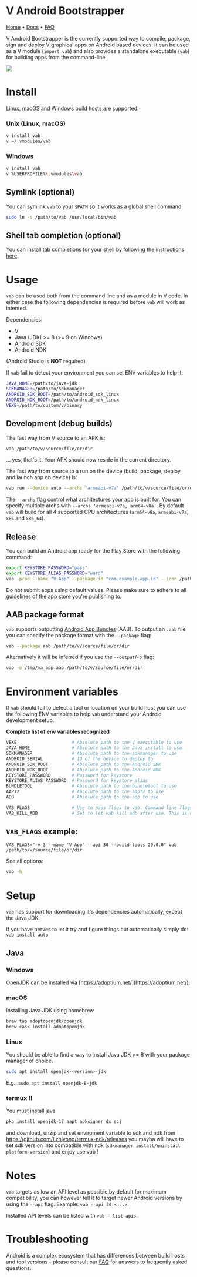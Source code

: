 # V Android Bootstrapper

[Home](https://github.com/vlang/vab) • [Docs](https://github.com/vlang/vab/blob/master/docs/docs.md) • [FAQ](https://github.com/vlang/vab/blob/master/docs/FAQ.md)

V Android Bootstrapper is the currently supported way
to compile, package, sign and deploy V graphical apps on Android
based devices. It can be used as a V module (`import vab`) and also
provides a standalone executable (`vab`) for building apps from the command-line.

<img src="https://user-images.githubusercontent.com/768942/107622846-c13f3900-6c58-11eb-8a66-55db12979b73.png">

# Install

Linux, macOS and Windows build hosts are supported.

### Unix (Linux, macOS)
```bash
v install vab
v ~/.vmodules/vab
```

### Windows
```bash
v install vab
v %USERPROFILE%\.vmodules\vab
```

## Symlink (optional)
You can symlink `vab` to your `$PATH` so it works as a global shell command.

```bash
sudo ln -s /path/to/vab /usr/local/bin/vab
```

## Shell tab completion (optional)
You can install tab completions for your shell by [following the instructions
here](https://github.com/vlang/vab/blob/3091ade4c9792c6a37596ccfa9299fb269d3160e/cmd/complete.v#L11-L38).

# Usage

`vab` can be used both from the command line and as a module in V code.
In either case the following dependencies is required before `vab` will work
as intented.

Dependencies:
 * V
 * Java (JDK) >= 8 (>= 9 on Windows)
 * Android SDK
 * Android NDK

(Android Studio is **NOT** required)

If `vab` fail to detect your environment you can set ENV variables
to help it:
```bash
JAVA_HOME=/path/to/java-jdk
SDKMANAGER=/path/to/sdkmanager
ANDROID_SDK_ROOT=/path/to/android_sdk_linux
ANDROID_NDK_ROOT=/path/to/android_ndk_linux
VEXE=/path/to/custom/v/binary
```

## Development (debug builds)

The fast way from V source to an APK is:
```bash
vab /path/to/v/source/file/or/dir
```
... yes, that's it. Your APK should now reside in the current directory.

The fast way from source to a run on the device
(build, package, deploy and launch app on device) is:
```bash
vab run --device auto --archs 'armeabi-v7a' /path/to/v/source/file/or/dir
```
The `--archs` flag control what architectures your app is built for.
You can specify multiple archs with `--archs 'armeabi-v7a, arm64-v8a'`.
By default `vab` will build for all 4 supported
CPU architectures (`arm64-v8a`, `armeabi-v7a`, `x86` and `x86_64`).

## Release

You can build an Android app ready for the Play Store with the following command:
```bash
export KEYSTORE_PASSWORD="pass"
export KEYSTORE_ALIAS_PASSWORD="word"
vab -prod --name "V App" --package-id "com.example.app.id" --icon /path/to/file.png  --version-code <int> --keystore /path/to/sign.keystore --keystore-alias "example" /path/to/v/source/file/or/dir
```
Do not submit apps using default values.
Please make sure to adhere to all [guidelines](https://developer.android.com/studio/publish) of the app store you're publishing to.

## AAB package format

`vab` supports outputting [Android App Bundles](https://developer.android.com/guide/app-bundle) (AAB).
To output an `.aab` file you can specify the package format with the `--package` flag:

```bash
vab --package aab /path/to/v/source/file/or/dir
```

Alternatively it will be inferred if you use the `--output`/`-o` flag:
```bash
vab -o /tmp/ma_app.aab /path/to/v/source/file/or/dir
```

# Environment variables

If `vab` should fail to detect a tool or location on your build host
you can use the following ENV variables to help `vab` understand your
Android development setup.

**Complete list of env variables recognized**
```bash
VEXE                     # Absolute path to the V executable to use
JAVA_HOME                # Absolute path to the Java install to use
SDKMANAGER               # Absolute path to the sdkmanager to use
ANDROID_SERIAL           # ID of the device to deploy to
ANDROID_SDK_ROOT         # Absolute path to the Android SDK
ANDROID_NDK_ROOT         # Absolute path to the Android NDK
KEYSTORE_PASSWORD        # Password for keystore
KEYSTORE_ALIAS_PASSWORD  # Password for keystore alias
BUNDLETOOL               # Absolute path to the bundletool to use
AAPT2                    # Absolute path to the aapt2 to use
ADB                      # Absolute path to the adb to use
```

```bash
VAB_FLAGS                # Use to pass flags to vab. Command-line flags overwrites any flags/values set via VAB_FLAGS.
VAB_KILL_ADB             # Set to let vab kill adb after use. This is useful on some hosts.
```

## `VAB_FLAGS` example:
`VAB_FLAGS="-v 3 --name 'V App' --api 30 --build-tools 29.0.0" vab /path/to/v/source/file/or/dir`

See all options:
```bash
vab -h
```

# Setup

`vab` has support for downloading it's dependencies automatically, except the Java JDK.

If you have nerves to let it try and figure things out automatically simply do:
`vab install auto`

## Java

### Windows

OpenJDK can be installed via [https://adoptium.net/](https://adoptium.net/).

### macOS

Installing Java JDK using homebrew

```bash
brew tap adoptopenjdk/openjdk
brew cask install adoptopenjdk
```

### Linux

You should be able to find a way to install Java JDK >= 8 with your package manager of choice.

```bash
sudo apt install openjdk-<version>-jdk
```

E.g.: `sudo apt install openjdk-8-jdk`

### termux !!
You must install java

```bash
pkg install openjdk-17 aapt apksigner dx ecj
```
and download, unzip and set enviroment variable to sdk and ndk from https://github.com/Lzhiyong/termux-ndk/releases 
you mayba will have to set sdk version into compatible with ndk (`sdkmanager install/uninstall platform-version`) 
and enjoy use vab !

# Notes

`vab` targets as low an API level as possible by default for maximum
compatibility, you can however tell it to target newer Android versions
by using the `--api` flag. Example: `vab --api 30 <...>`.

Installed API levels can be listed with `vab --list-apis`.

# Troubleshooting

Android is a complex ecosystem that has differences between
build hosts and tool versions - please consult our [FAQ](docs/FAQ.md)
for answers to frequently asked questions.
